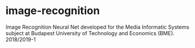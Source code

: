 # image-recognition
Image Recognition Neural Net developed for the Media Informatic Systems subject at Budapest University of Technology and Economics (BME). 2018/2019-1
